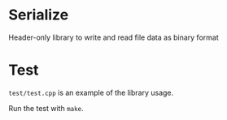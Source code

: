 # Serialize
Header-only library to write and read file data as binary format

# Test
`test/test.cpp` is an example of the library usage.

Run the test with `make`.

